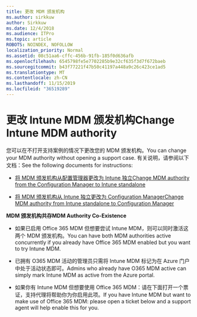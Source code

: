 ```yaml
---
title: 更改 MDM 颁发机构
ms.author: sirkkuw
author: Sirkkuw
ms.date: 12/4/2018
ms.audience: ITPro
ms.topic: article
ROBOTS: NOINDEX, NOFOLLOW
localization_priority: Normal
ms.assetid: 08c51aa6-cffc-456b-91fb-185f0d636afb
ms.openlocfilehash: 6545798fe5e7702285b9e32cf635f3d7f672baeb
ms.sourcegitcommit: b43f77221f47b50c41197a448a9c26c423ce1ad5
ms.translationtype: MT
ms.contentlocale: zh-CN
ms.lasthandoff: 11/15/2019
ms.locfileid: "36519289"
---
```

# <a name="change-intune-mdm-authority"></a><span data-ttu-id="12874-102">更改 Intune MDM 颁发机构</span><span class="sxs-lookup"><span data-stu-id="12874-102">Change Intune MDM authority</span></span>

<span data-ttu-id="12874-103">您可以在不打开支持案例的情况下更改您的 MDM 颁发机构。</span><span class="sxs-lookup"><span data-stu-id="12874-103">You can change your MDM authority without opening a support case.</span></span> <span data-ttu-id="12874-104">有关说明，请参阅以下文档：</span><span class="sxs-lookup"><span data-stu-id="12874-104">See the following documents for instructions:</span></span>
  
- [<span data-ttu-id="12874-105">将 MDM 颁发机构从配置管理器更改为 Intune 独立</span><span class="sxs-lookup"><span data-stu-id="12874-105">Change MDM authority from the Configuration Manager to Intune standalone</span></span>](https://docs.microsoft.com/sccm/mdm/deploy-use/migrate-change-mdm-authority)
    
- [<span data-ttu-id="12874-106">将 MDM 颁发机构从 Intune 独立更改为 Configuration Manager</span><span class="sxs-lookup"><span data-stu-id="12874-106">Change MDM authority from Intune standalone to Configuration Manager</span></span>](https://docs.microsoft.com/sccm/mdm/deploy-use/change-mdm-authority)
    
 <span data-ttu-id="12874-107">**MDM 颁发机构共存**</span><span class="sxs-lookup"><span data-stu-id="12874-107">**MDM Authority Co-Existence**</span></span>
  
- <span data-ttu-id="12874-108">如果已启用 Office 365 MDM 但想要尝试 Intune MDM，则可以同时激活这两个 MDM 颁发机构。</span><span class="sxs-lookup"><span data-stu-id="12874-108">You can have both MDM authorities active concurrently if you already have Office 365 MDM enabled but you want to try Intune MDM.</span></span>
    
- <span data-ttu-id="12874-109">已拥有 O365 MDM 活动的管理员只需将 Intune MDM 标记为在 Azure 门户中处于活动状态即可。</span><span class="sxs-lookup"><span data-stu-id="12874-109">Admins who already have O365 MDM active can simply mark Intune MDM as active from the Azure portal.</span></span>
    
- <span data-ttu-id="12874-110">如果你有 Intune MDM 但想要使用 Office 365 MDM：请在下面打开一个票证，支持代理将帮助你为你启用此项。</span><span class="sxs-lookup"><span data-stu-id="12874-110">If you have Intune MDM but want to make use of Office 365 MDM: please open a ticket below and a support agent will help enable this for you.</span></span>
    

